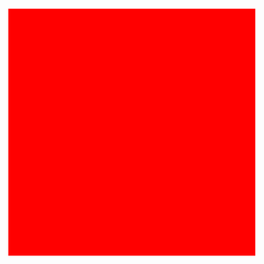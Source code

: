 <?xml version="1.0" encoding="utf-8"?>
<svg version="1.1" 
     xmlns="http://www.w3.org/2000/svg"
     xmlns:xlink="http://www.w3.org/1999/xlink"
     width="500" height="500"
     style="background: red"></svg>
